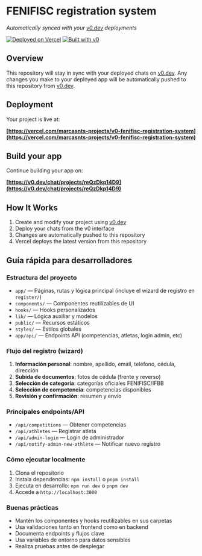 # FENIFISC registration system

*Automatically synced with your [v0.dev](https://v0.dev) deployments*

[![Deployed on Vercel](https://img.shields.io/badge/Deployed%20on-Vercel-black?style=for-the-badge&logo=vercel)](https://vercel.com/marcasnts-projects/v0-fenifisc-registration-system)
[![Built with v0](https://img.shields.io/badge/Built%20with-v0.dev-black?style=for-the-badge)](https://v0.dev/chat/projects/reQzDkp14D9)

## Overview

This repository will stay in sync with your deployed chats on [v0.dev](https://v0.dev).
Any changes you make to your deployed app will be automatically pushed to this repository from [v0.dev](https://v0.dev).

## Deployment

Your project is live at:

**[https://vercel.com/marcasnts-projects/v0-fenifisc-registration-system](https://vercel.com/marcasnts-projects/v0-fenifisc-registration-system)**

## Build your app

Continue building your app on:

**[https://v0.dev/chat/projects/reQzDkp14D9](https://v0.dev/chat/projects/reQzDkp14D9)**

## How It Works

1. Create and modify your project using [v0.dev](https://v0.dev)
2. Deploy your chats from the v0 interface
3. Changes are automatically pushed to this repository
4. Vercel deploys the latest version from this repository

## Guía rápida para desarrolladores

### Estructura del proyecto
- `app/` — Páginas, rutas y lógica principal (incluye el wizard de registro en `register/`)
- `components/` — Componentes reutilizables de UI
- `hooks/` — Hooks personalizados
- `lib/` — Lógica auxiliar y modelos
- `public/` — Recursos estáticos
- `styles/` — Estilos globales
- `app/api/` — Endpoints API (competencias, atletas, login admin, etc)

### Flujo del registro (wizard)
1. **Información personal**: nombre, apellido, email, teléfono, cédula, dirección
2. **Subida de documentos**: fotos de cédula (frente y reverso)
3. **Selección de categoría**: categorías oficiales FENIFISC/IFBB
4. **Selección de competencia**: competencias disponibles
5. **Revisión y confirmación**: resumen y envío

### Principales endpoints/API
- `/api/competitions` — Obtener competencias
- `/api/athletes` — Registrar atleta
- `/api/admin-login` — Login de administrador
- `/api/notify-admin-new-athlete` — Notificar nuevo registro

### Cómo ejecutar localmente
1. Clona el repositorio
2. Instala dependencias: `npm install` o `pnpm install`
3. Ejecuta en desarrollo: `npm run dev` o `pnpm dev`
4. Accede a `http://localhost:3000`

### Buenas prácticas
- Mantén los componentes y hooks reutilizables en sus carpetas
- Usa validaciones tanto en frontend como en backend
- Documenta endpoints y flujos clave
- Usa variables de entorno para datos sensibles
- Realiza pruebas antes de desplegar
